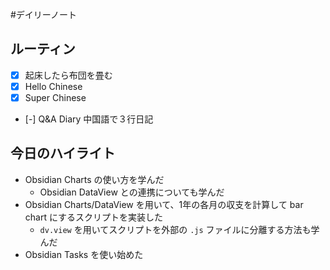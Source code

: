 #デイリーノート
## ルーティン
- [x] 起床したら布団を畳む
- [x] Hello Chinese
- [x] Super Chinese
- [-] Q&A Diary 中国語で３行日記
## 今日のハイライト
- Obsidian Charts の使い方を学んだ
	- Obsidian DataView との連携についても学んだ
- Obsidian Charts/DataView を用いて、1年の各月の収支を計算して bar chart にするスクリプトを実装した
	- `dv.view` を用いてスクリプトを外部の `.js` ファイルに分離する方法も学んだ
- Obsidian Tasks を使い始めた
